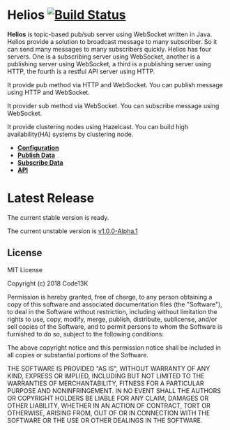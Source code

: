 # Helios [![Build Status](https://travis-ci.org/code13k/helios.svg?branch=master)](https://travis-ci.org/code13k/helios)
**Helios** is topic-based pub/sub server using WebSocket written in Java.
Helios provide a solution to broadcast message to many subscriber. So it can send many messages to many subscribers quickly.
Helios has four servers. One is a subscribing server using WebSocket, another is a publishing server using WebSocket, a third is a publishing server using HTTP, the fourth is a restful API server using HTTP.

It provide pub method via HTTP and WebSocket.
You can publish message using HTTP and WebSocket.

It provider sub method via WebSocket.
You can subscribe message using WebSocket.

It provide clustering nodes using Hazelcast.
You can build high availability(HA) systems by clustering node.

* **[Configuration](./doc/configuration.md)**
* **[Publish Data](./doc/pub_server.md)**
* **[Subscribe Data](./doc/sub_server.md)**
* **[API](./doc/api_server.md)**


# Latest Release
The current stable version is ready.

The current unstable version is [v1.0.0-Alpha.1](https://github.com/code13k/helios/releases/tag/1.0.0-Alpha.1)


## License
MIT License

Copyright (c) 2018 Code13K

Permission is hereby granted, free of charge, to any person obtaining a copy
of this software and associated documentation files (the "Software"), to deal
in the Software without restriction, including without limitation the rights
to use, copy, modify, merge, publish, distribute, sublicense, and/or sell
copies of the Software, and to permit persons to whom the Software is
furnished to do so, subject to the following conditions:

The above copyright notice and this permission notice shall be included in all
copies or substantial portions of the Software.

THE SOFTWARE IS PROVIDED "AS IS", WITHOUT WARRANTY OF ANY KIND, EXPRESS OR
IMPLIED, INCLUDING BUT NOT LIMITED TO THE WARRANTIES OF MERCHANTABILITY,
FITNESS FOR A PARTICULAR PURPOSE AND NONINFRINGEMENT. IN NO EVENT SHALL THE
AUTHORS OR COPYRIGHT HOLDERS BE LIABLE FOR ANY CLAIM, DAMAGES OR OTHER
LIABILITY, WHETHER IN AN ACTION OF CONTRACT, TORT OR OTHERWISE, ARISING FROM,
OUT OF OR IN CONNECTION WITH THE SOFTWARE OR THE USE OR OTHER DEALINGS IN THE
SOFTWARE.



                               
